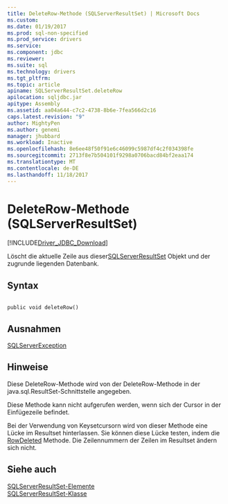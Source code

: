 ```yaml
---
title: DeleteRow-Methode (SQLServerResultSet) | Microsoft Docs
ms.custom: 
ms.date: 01/19/2017
ms.prod: sql-non-specified
ms.prod_service: drivers
ms.service: 
ms.component: jdbc
ms.reviewer: 
ms.suite: sql
ms.technology: drivers
ms.tgt_pltfrm: 
ms.topic: article
apiname: SQLServerResultSet.deleteRow
apilocation: sqljdbc.jar
apitype: Assembly
ms.assetid: aa04a644-c7c2-4738-8b6e-7fea566d2c16
caps.latest.revision: "9"
author: MightyPen
ms.author: genemi
manager: jhubbard
ms.workload: Inactive
ms.openlocfilehash: 8e6ee48f50f91e6c46099c5987df4c2f034398fe
ms.sourcegitcommit: 2713f8e7b504101f9298a0706bacd84bf2eaa174
ms.translationtype: MT
ms.contentlocale: de-DE
ms.lasthandoff: 11/18/2017
---
```

# <a name="deleterow-method-sqlserverresultset"></a>DeleteRow-Methode (SQLServerResultSet)
[!INCLUDE[Driver_JDBC_Download](../../../includes/driver_jdbc_download.md)]

  Löscht die aktuelle Zeile aus dieser[SQLServerResultSet](../../../connect/jdbc/reference/sqlserverresultset-class.md) Objekt und der zugrunde liegenden Datenbank.  
  
## <a name="syntax"></a>Syntax  
  
```  
  
public void deleteRow()  
```  
  
## <a name="exceptions"></a>Ausnahmen  
 [SQLServerException](../../../connect/jdbc/reference/sqlserverexception-class.md)  
  
## <a name="remarks"></a>Hinweise  
 Diese DeleteRow-Methode wird von der DeleteRow-Methode in der java.sql.ResultSet-Schnittstelle angegeben.  
  
 Diese Methode kann nicht aufgerufen werden, wenn sich der Cursor in der Einfügezeile befindet.  
  
 Bei der Verwendung von Keysetcursorn wird von dieser Methode eine Lücke im Resultset hinterlassen. Sie können diese Lücke testen, indem die [RowDeleted](../../../connect/jdbc/reference/rowdeleted-method-sqlserverresultset.md) Methode. Die Zeilennummern der Zeilen im Resultset ändern sich nicht.  
  
## <a name="see-also"></a>Siehe auch  
 [SQLServerResultSet-Elemente](../../../connect/jdbc/reference/sqlserverresultset-members.md)   
 [SQLServerResultSet-Klasse](../../../connect/jdbc/reference/sqlserverresultset-class.md)  
  
  

